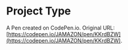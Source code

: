 # Project Type

A Pen created on CodePen.io. Original URL: [https://codepen.io/JAMAZON/pen/KKrdBZW](https://codepen.io/JAMAZON/pen/KKrdBZW).

